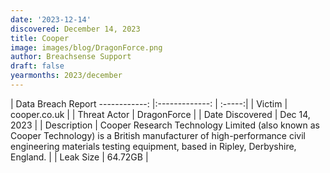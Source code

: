 ```yaml
---
date: '2023-12-14'
discovered: December 14, 2023
title: Cooper
image: images/blog/DragonForce.png
author: Breachsense Support
draft: false
yearmonths: 2023/december
---
```



| Data Breach Report
------------:     |:-------------:    | :-----:|
| Victim      | cooper.co.uk      | 
| Threat Actor      | DragonForce      | 
| Date Discovered      | Dec 14, 2023      | 
| Description      | Cooper Research Technology Limited (also known as Cooper Technology) is a British manufacturer of high-performance civil engineering materials testing equipment, based in Ripley, Derbyshire, England.      | 
| Leak Size      | 64.72GB      | 

